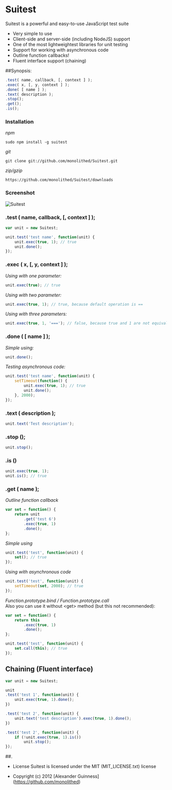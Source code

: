 # Suitest

Suitest is a powerful and easy-to-use JavaScript test suite

* Very simple to use
* Client-side and server-side (including NodeJS) support
* One of the most lightweightest libraries for unit testing
* Support for working with asynchronous code
* Outline function callbacks!
* Fluent interface support (chaining)


##Synopsis:

```javascript
.test( name, callback, [, context ] );
.exec( x, [, y, context ] );
.done( [ name ] );
.text( description );
.stop();
.get();
.is();
```

### Installation

*npm*

```
sudo npm install -g suitest
```

*git*

```
git clone git://github.com/monolithed/Suitest.git
```

*zip/gzip*

```
https://github.com/monolithed/Suitest/downloads
```


### Screenshot

![Suitest](http://habrastorage.org/storage2/525/143/7b8/5251437b857e11ad9a6d82bbbd427479.png "Suitest")

### .test ( name, callback, [, context ] );

```javascript
var unit = new Suitest;

unit.test('test name', function(unit) {
	unit.exec(true, 1); // true
	unit.done();
});
```

### .exec ( x, [, y, context ] );

*Using with one parameter:*

```javascript
unit.exec(true); // true
```

*Using with two parameter:*

```javascript
unit.exec(true, 1); // true, because default operation is ==
```

*Using with three parameters:*

```javascript
unit.exec(true, 1, '==='); // false, because true and 1 are not equivalent
```

### .done ( [ name ] );

*Simple using:*

```javascript
unit.done();
```

*Testing asynchronous code:*

```javascript
unit.test('test name', function(unit) {
	setTimeout(function() {
		unit.exec(true, 1); // true
		unit.done();
	}, 2000);
});
```

### .text ( description );

```javascript
unit.text('Test description');
```

### .stop ();

```javascript
unit.stop();
```

### .is ()

```javascript
unit.exec(true, 1);
unit.is(); // true
```

### .get ( name );

*Outline function callback*

```javascript
var set = function() {
	return unit
		.get('test 6')
		.exec(true, 1)
		.done();
};
```

*Simple using*

```javascript
unit.test('test', function(unit) {
	set(); // true
});
```

*Using with asynchronous code*

```javascript
unit.test('test', function(unit) {
	setTimeout(set, 2000); // true
});
```

*Function.prototype.bind / Function.prototype.call* <br />
Also you can use it without \<get\> method (but this not recommended):

```javascript
var set = function() {
	return this
		.exec(true, 1)
		.done();
};

unit.test('test', function(unit) {
	set.call(this); // true
});
```

## Chaining (Fluent interface)


```javascript
var unit = new Suitest;

unit
.test('test 1', function(unit) {
	unit.exec(true, 1).done();
})

.test('test 2', function(unit) {
	unit.text('test description').exec(true, 1).done();
})

.test('test 2', function(unit) {
	if (!unit.exec(true, 1).is())
		unit.stop();
});
```


##.

* License
   Suitest is licensed under the MIT (MIT_LICENSE.txt) license

* Copyright (c) 2012 [Alexander Guinness] (https://github.com/monolithed)